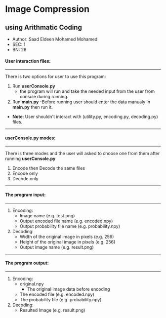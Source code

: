 # Image Compression
## using Arithmatic Coding
- Author: Saad Eldeen Mohamed Mohamed
- SEC: 1
- BN: 28

#### User interaction files:
------------
There is two options for user to use this program:
1. Run **userConsole.py**
	- the program will run and take the needed input from the user from console during running.
2. Run **main.py**
	-Before running user should enter the data manualy in **main.py** then run it.

- **Note**: User shouldn't interact with (utility.py, encoding.py, decoding.py) files.

------------

#### **userConsole.py** modes:
------------
There is three modes and the user will asked to choose one from them after running **userConsole.py**
1. Encode then Decode the same files
2. Encode only
3. Decode only
------------
#### The program input:
------------
1. Encoding:
	- Image name (e.g. test.png)
	- Output encoded file name (e.g. encoded.npy)
	- Output probability file name (e.g. probability.npy)
2. Decoding:
	- Width of the original image in pixels (e.g. 256)
	- Height of the original image in pixels (e.g. 256)
	- Output image name (e.g. result.png)
------------
#### The program output:
------------
1. Encoding:
	- original.npy
		- The original image data before encoding
	- The encoded file (e.g. encoded.npy)
	- The probability file (e.g. probability.npy)
2. Decoding:
	- Resulted Image (e.g. result.png)



